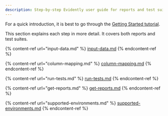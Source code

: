 ```yaml
---
description: Step-by-step Evidently user guide for reports and test suites.  
---
```


For a quick introduction, it is best to go through the [Getting Started tutorial](../get-started/tutorial.md).

This section explains each step in more detail. It covers both reports and test suites. 

{% content-ref url="input-data.md" %}
[input-data.md](input-data.md)
{% endcontent-ref %}

{% content-ref url="column-mapping.md" %}
[column-mapping.md](column-mapping.md)
{% endcontent-ref %}

{% content-ref url="run-tests.md" %}
[run-tests.md](run-tests.md)
{% endcontent-ref %}

{% content-ref url="get-reports.md" %}
[get-reports.md](get-reports.md)
{% endcontent-ref %}

{% content-ref url="supported-environments.md" %}
[supported-environments.md](supported-environments.md)
{% endcontent-ref %}
